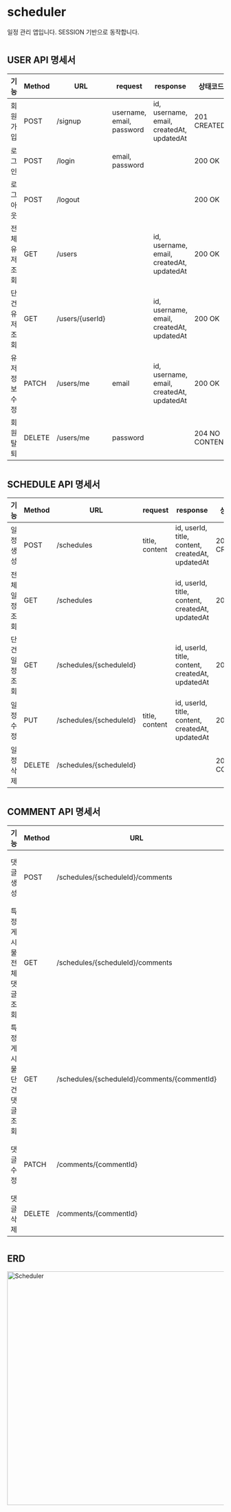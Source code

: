 # scheduler
일정 관리 앱입니다.
SESSION 기반으로 동작합니다.

#

## USER API 명세서

기능     |  Method | URL    | request | response | 상태코드
--------|---------|--------|---------|----------|---------
회원가입  | POST    | /signup| username, email, password | id, username, email, createdAt, updatedAt | 201 CREATED
로그인  | POST    | /login| email, password |   | 200 OK
로그아웃  | POST    | /logout|   |   | 200 OK
전체 유저 조회  | GET    | /users|         | id, username, email, createdAt, updatedAt | 200 OK
단건 유저 조회  | GET    | /users/{userId}|         | id, username, email, createdAt, updatedAt | 200 OK
유저 정보 수정  | PATCH    | /users/me | email      | id, username, email, createdAt, updatedAt | 200 OK
회원탈퇴  | DELETE    | /users/me | password        |     | 204 NO CONTENT
#

## SCHEDULE API 명세서

기능     |  Method | URL    | request | response | 상태코드
--------|---------|--------|---------|----------|---------
일정 생성  | POST    | /schedules | title, content | id, userId, title, content, createdAt, updatedAt | 201 CREATED
전체 일정 조회  | GET    | /schedules|         | id, userId, title, content, createdAt, updatedAt | 200 OK
단건 일정 조회  | GET    | /schedules/{scheduleId}|         | id, userId, title, content, createdAt, updatedAt | 200 OK
일정 수정  | PUT    | /schedules/{scheduleId}| title, content      | id, userId, title, content, createdAt, updatedAt | 200 OK
일정 삭제  | DELETE    | /schedules/{scheduleId} |         |     | 204 NO CONTENT
#

## COMMENT API 명세서
기능     |  Method | URL    | request | response | 상태코드
--------|---------|--------|---------|----------|---------
댓글 생성  | POST    | /schedules/{scheduleId}/comments | comment |  id, scheduleId, userId, comment, createdAt, updatedAt | 201 CREATED
특정 게시물 전체 댓글 조회  | GET    | /schedules/{scheduleId}/comments |         | id, scheduleId, userId, comment, createdAt, updatedAt | 200 OK
특정 게시물 단건 댓글 조회  | GET    |  /schedules/{scheduleId}/comments/{commentId} |         | id, scheduleId, userId, comment, createdAt, updatedAt | 200 OK
댓글 수정  | PATCH    | /comments/{commentId} | comment   | id, scheduleId, userId, comment, createdAt, updatedAt | 200 OK
댓글 삭제  | DELETE    | /comments/{commentId} |         |     | 204 NO CONTENT


#

## ERD

<img width="1411" height="542" alt="Scheduler" src="https://github.com/user-attachments/assets/53d665ed-1420-47af-ad7a-a68425155598" />

